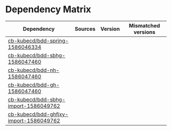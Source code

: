 # Dependency Matrix

Dependency | Sources | Version | Mismatched versions
---------- | ------- | ------- | -------------------
[cb-kubecd/bdd-spring-1586046334](https://github.com/cb-kubecd/bdd-spring-1586046334.git) |  | []() | 
[cb-kubecd/bdd-sbhg-1586047460](https://github.com/cb-kubecd/bdd-sbhg-1586047460.git) |  | []() | 
[cb-kubecd/bdd-nh-1586047460](https://github.com/cb-kubecd/bdd-nh-1586047460.git) |  | []() | 
[cb-kubecd/bdd-gh-1586047460](https://github.com/cb-kubecd/bdd-gh-1586047460.git) |  | []() | 
[cb-kubecd/bdd-sbhg-import-1586049762](https://github.com/cb-kubecd/bdd-sbhg-import-1586049762.git) |  | []() | 
[cb-kubecd/bdd-ghfjxy-import-1586049762](https://github.com/cb-kubecd/bdd-ghfjxy-import-1586049762.git) |  | []() | 
